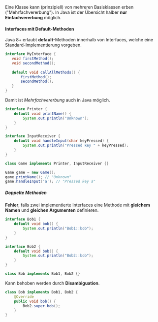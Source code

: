 Eine Klasse kann (prinzipiell) von mehreren Basisklassen erben ("Mehrfachvererbung"). In Java ist der Übersicht halber **nur Einfachvererbung** möglich.

#### Interfaces mit Default-Methoden
Java 8+ erlaubt **default**-Methoden innerhalb von Interfaces, welche eine Standard-Implementierung vorgeben.

 ```java
interface MyInterface {
	void firstMethod();
	void secondMethod();
	
	default void callAllMethods() {
		firstMethod();
		secondMethod();
	}
}
```

Damit ist *Mehrfachvererbung* auch in Java möglich.

```java
interface Printer {
	default void printName() {
		System.out.println("Unknown");
	}
}

interface InputReceiver {
	default void handleInput(char keyPressed) {
		System.out.println("Pressed key " + keyPressed);
	}
}

class Game implements Printer, InputReceiver {}

Game game = new Game();
game.printName(); // "Unknown"
game.handleInput('a'); // "Pressed key a"
```

##### Doppelte Methoden
**Fehler**, falls zwei implementierte Interfaces eine Methode mit **gleichem Namen** und **gleichen Argumenten** definieren.

```java
interface Bob1 {
	default void bob() {
		System.out.println("Bob1::bob");
	}
}

interface Bob2 {
	default void bob() {
		System.out.println("Bob2::bob");
	}
}

class Bob implements Bob1, Bob2 {}
```

Kann behoben werden durch **Disambiguation**.

```java
class Bob implements Bob1, Bob2 {
	@Override
	public void bob() {
		Bob2.super.bob();
	}
}
```